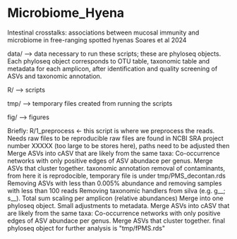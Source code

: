 # Microbiome_Hyena

Intestinal crosstalks: associations between mucosal immunity and microbiome in free-ranging spotted hyenas
Soares et al 2024

data/ --> data necessary to run these scripts; these are phyloseq objects. Each phyloseq object corresponds to OTU table, taxonomic table and metadata for each amplicon, after identification and quality screening of ASVs and taxonomic annotation.

R/ --> scripts


tmp/ --> temporary files created from running the scripts

fig/ --> figures

Briefly:
R/1_preprocess <- this script is where we preprocess the reads. Needs raw files to be reproducible
raw files are found in NCBI SRA project number XXXXX (too large to be stores here), paths need to be adjusted then
Merge ASVs into cASV that are likely from the same taxa: Co-occurrence networks with only positive edges of ASV abundace per genus. Merge ASVs that cluster together.
taxonomic annotation
removal of contaminants, from here it is reprodocible, temporary file is under tmp/PMS_decontan.rds
Removing ASVs with less than 0.005% abundance and removing samples with less than 100 reads
Removing taxonomic handlers from silva (e.g. g__; s__).
Total sum scaling per amplicon (relative abundances)
Merge into one phyloseq object.
Small adjustments to metadata.
Merge ASVs into cASV that are likely from the same taxa: Co-occurrence networks with only positive edges of ASV abundace per genus. Merge ASVs that cluster together.
final phyloseq object for further analysis is "tmp/fPMS.rds"
